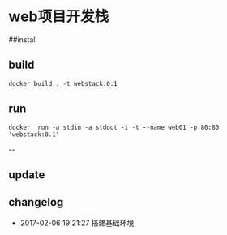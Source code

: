 # web项目开发栈
##install


## build 
```
docker build . -t webstack:0.1
```

## run
```
docker  run -a stdin -a stdout -i -t --name web01 -p 80:80 'webstack:0.1'

```
--
## update

## changelog
- 2017-02-06 19:21:27  搭建基础环境

